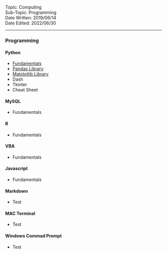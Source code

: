 Topic: Computing<br>
Sub-Topic: Programming<br>
Date Written: 2019/06/14<br>
Date Edited: 2022/06/30<br>

---

### Programming

#### Python

- [Fundamentals](/com_program/py_fundamentals.md?id=Fundamentals)<br>
- [Pandas Library](/com_program/py_pandas.md?id=Pandas-Library)<br>
- [Matplotlib Library](/com_program/py_matplotlib.md?id=Matplotlib-Library)<br>
- Dash
- Tkinter
- Cheat Sheet

#### MySQL

- Fundamentals

#### R

- Fundamentals

#### VBA

- Fundamentals

#### Javascript

- Fundamentals

#### Markdown

- Test

#### MAC Terminal

- Test

#### Windows Commad Prompt

- Test